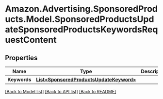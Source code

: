 # Amazon.Advertising.SponsoredProducts.Model.SponsoredProductsUpdateSponsoredProductsKeywordsRequestContent

## Properties

Name | Type | Description | Notes
------------ | ------------- | ------------- | -------------
**Keywords** | [**List&lt;SponsoredProductsUpdateKeyword&gt;**](SponsoredProductsUpdateKeyword.md) |  | 

[[Back to Model list]](../README.md#documentation-for-models) [[Back to API list]](../README.md#documentation-for-api-endpoints) [[Back to README]](../README.md)


